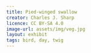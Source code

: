 ```yaml
---
title: Pied-winged swallow
creator: Charles J. Sharp
licence: CC BY-SA 4.0
image-url: assets/img/veg.jpg
layout: exhibit
tags: bird, day, twig
---
```


